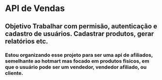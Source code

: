 # API de Vendas 
## Objetivo Trabalhar com permisão, autenticação e cadastro de usuários. Cadastrar produtos, gerar relatórios etc.
### Estou organizando esse projeto para ser uma api de afiliados, semelhante ao hotmart mas focado em produtos fisicos, em que o usuário pode ser um vendedor, vendedor afiliado, ou cliente.
